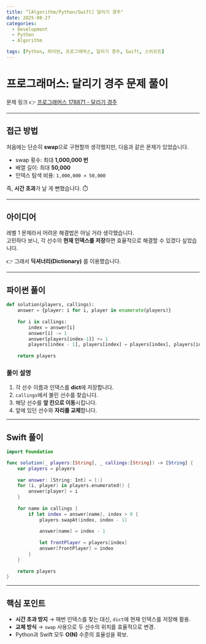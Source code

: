 ```yaml
---
title: “[Algorithm/Python/Swift] 달리기 경주" 
date: 2025-08-27
categories: 
  - Development
  - Python
  - Algorithm

tags: [Python, 파이썬, 프로그래머스, 달리기 경주, Swift, 스위프트]
---
```


# 프로그래머스: 달리기 경주 문제 풀이

문제 링크 👉 [프로그래머스 178871 - 달리기 경주](https://school.programmers.co.kr/learn/courses/30/lessons/178871)

---

## 접근 방법

처음에는 단순히 **swap**으로 구현할까 생각했지만, 다음과 같은 문제가 있었습니다.

- swap 횟수: 최대 **1,000,000 번**
- 배열 길이: 최대 **50,000**
- 인덱스 탐색 비용: `1,000,000 × 50,000`

즉, **시간 초과**가 날 게 뻔했습니다. ⏱️

---

## 아이디어

레벨 1 문제라서 어려운 해결법은 아닐 거라 생각했습니다.  
고민하다 보니, 각 선수의 **현재 인덱스를 저장**하면 효율적으로 해결할 수 있겠다 싶었습니다.  

👉 그래서 **딕셔너리(Dictionary)** 를 이용했습니다.

---

## 파이썬 풀이

```python
def solution(players, callings):
    answer = {player: i for i, player in enumerate(players)}
    
    for i in callings:
        index = answer[i]
        answer[i] -= 1
        answer[players[index-1]] += 1
        players[index - 1], players[index] = players[index], players[index-1]
        
    return players
```

### 풀이 설명
1. 각 선수 이름과 인덱스를 **dict**에 저장합니다.  
2. `callings`에서 불린 선수를 찾습니다.  
3. 해당 선수를 **앞 칸으로 이동**시킵니다.  
4. 앞에 있던 선수와 **자리를 교체**합니다.  

---

## Swift 풀이

```swift
import Foundation

func solution(_ players:[String], _ callings:[String]) -> [String] {
    var players = players
    
    var answer: [String: Int] = [:]
    for (i, player) in players.enumerated() {
        answer[player] = i
    }
    
    for name in callings {
        if let index = answer[name], index > 0 {
            players.swapAt(index, index - 1)
            
            answer[name] = index - 1
            
            let frontPlayer = players[index] 
            answer[frontPlayer] = index
        }
    }
    
    return players
}
```

---

## 핵심 포인트

- **시간 초과 방지** → 매번 인덱스를 찾는 대신, `dict`에 현재 인덱스를 저장해 활용.  
- **교체 방식** → `swap` 사용으로 두 선수의 위치를 효율적으로 변경.  
- Python과 Swift 모두 **O(N)** 수준의 효율성을 확보.  
